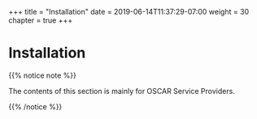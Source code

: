 +++
title = "Installation"
date = 2019-06-14T11:37:29-07:00
weight = 30
chapter = true
+++

# Installation

{{% notice note %}}
<p>
The contents of this section is mainly for OSCAR Service Providers.
</p>
{{% /notice %}}
